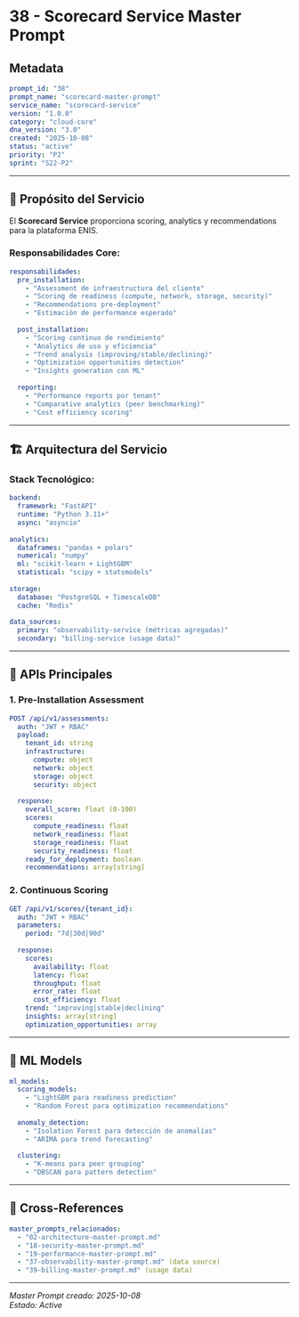 # 38 - Scorecard Service Master Prompt

## Metadata

```yaml
prompt_id: "38"
prompt_name: "scorecard-master-prompt"
service_name: "scorecard-service"
version: "1.0.0"
category: "cloud-core"
dna_version: "3.0"
created: "2025-10-08"
status: "active"
priority: "P2"
sprint: "S22-P2"
```

---

## 🎯 Propósito del Servicio

El **Scorecard Service** proporciona scoring, analytics y recommendations para la plataforma ENIS.

### Responsabilidades Core:

```yaml
responsabilidades:
  pre_installation:
    - "Assessment de infraestructura del cliente"
    - "Scoring de readiness (compute, network, storage, security)"
    - "Recommendations pre-deployment"
    - "Estimación de performance esperado"
    
  post_installation:
    - "Scoring continuo de rendimiento"
    - "Analytics de uso y eficiencia"
    - "Trend analysis (improving/stable/declining)"
    - "Optimization opportunities detection"
    - "Insights generation con ML"
    
  reporting:
    - "Performance reports por tenant"
    - "Comparative analytics (peer benchmarking)"
    - "Cost efficiency scoring"
```

---

## 🏗️ Arquitectura del Servicio

### Stack Tecnológico:

```yaml
backend:
  framework: "FastAPI"
  runtime: "Python 3.11+"
  async: "asyncio"
  
analytics:
  dataframes: "pandas + polars"
  numerical: "numpy"
  ml: "scikit-learn + LightGBM"
  statistical: "scipy + statsmodels"
  
storage:
  database: "PostgreSQL + TimescaleDB"
  cache: "Redis"
  
data_sources:
  primary: "observability-service (métricas agregadas)"
  secondary: "billing-service (usage data)"
```

---

## 📡 APIs Principales

### 1. Pre-Installation Assessment

```yaml
POST /api/v1/assessments:
  auth: "JWT + RBAC"
  payload:
    tenant_id: string
    infrastructure:
      compute: object
      network: object
      storage: object
      security: object
  
  response:
    overall_score: float (0-100)
    scores:
      compute_readiness: float
      network_readiness: float
      storage_readiness: float
      security_readiness: float
    ready_for_deployment: boolean
    recommendations: array[string]
```

### 2. Continuous Scoring

```yaml
GET /api/v1/scores/{tenant_id}:
  auth: "JWT + RBAC"
  parameters:
    period: "7d|30d|90d"
    
  response:
    scores:
      availability: float
      latency: float
      throughput: float
      error_rate: float
      cost_efficiency: float
    trend: "improving|stable|declining"
    insights: array[string]
    optimization_opportunities: array
```

---

## 🤖 ML Models

```yaml
ml_models:
  scoring_models:
    - "LightGBM para readiness prediction"
    - "Random Forest para optimization recommendations"
    
  anomaly_detection:
    - "Isolation Forest para detección de anomalías"
    - "ARIMA para trend forecasting"
    
  clustering:
    - "K-means para peer grouping"
    - "DBSCAN para pattern detection"
```

---

## 🔗 Cross-References

```yaml
master_prompts_relacionados:
  - "02-architecture-master-prompt.md"
  - "18-security-master-prompt.md"
  - "19-performance-master-prompt.md"
  - "37-observability-master-prompt.md" (data source)
  - "39-billing-master-prompt.md" (usage data)
```

---

*Master Prompt creado: 2025-10-08*  
*Estado: Active*

